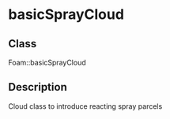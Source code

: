# basicSprayCloud 
## Class
Foam::basicSprayCloud

## Description
Cloud class to introduce reacting spray parcels

